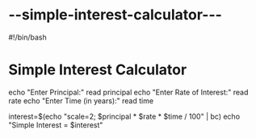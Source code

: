 # --simple-interest-calculator---
#!/bin/bash
# Simple Interest Calculator

echo "Enter Principal:"
read principal
echo "Enter Rate of Interest:"
read rate
echo "Enter Time (in years):"
read time

interest=$(echo "scale=2; $principal * $rate * $time / 100" | bc)
echo "Simple Interest = $interest"
